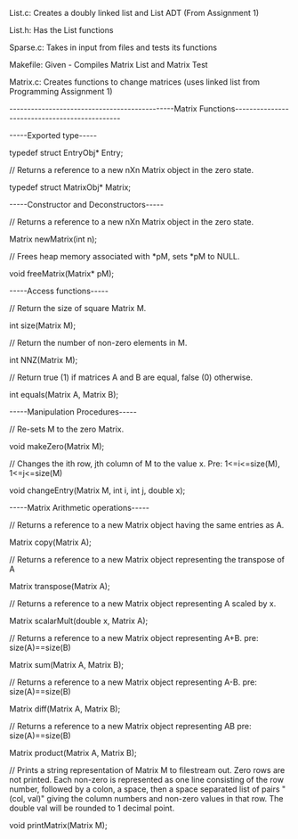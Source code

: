 List.c:
Creates a doubly linked list and List ADT (From Assignment 1)

List.h:
Has the List functions

Sparse.c:
Takes in input from files and tests its functions

Makefile:
Given - Compiles Matrix List and Matrix Test

Matrix.c:
Creates functions to change matrices (uses linked list from Programming Assignment 1)

----------------------------------------------Matrix Functions----------------------------------------------

-----Exported type-----

typedef struct EntryObj* Entry;

// Returns a reference to a new nXn Matrix object in the zero state.

typedef struct MatrixObj* Matrix;

-----Constructor and Deconstructors-----

// Returns a reference to a new nXn Matrix object in the zero state.

Matrix newMatrix(int n);

// Frees heap memory associated with *pM, sets *pM to NULL.

void freeMatrix(Matrix* pM);

-----Access functions-----

// Return the size of square Matrix M.

int size(Matrix M);

// Return the number of non-zero elements in M.

int NNZ(Matrix M);

// Return true (1) if matrices A and B are equal, false (0) otherwise.

int equals(Matrix A, Matrix B);

-----Manipulation Procedures-----

// Re-sets M to the zero Matrix.

void makeZero(Matrix M);

// Changes the ith row, jth column of M to the value x.
Pre: 1<=i<=size(M), 1<=j<=size(M)

void changeEntry(Matrix M, int i, int j, double x);

-----Matrix Arithmetic operations-----

// Returns a reference to a new Matrix object having the same entries as A.

Matrix copy(Matrix A);

// Returns a reference to a new Matrix object representing the transpose of A

Matrix transpose(Matrix A);

// Returns a reference to a new Matrix object representing A scaled by x.

Matrix scalarMult(double x, Matrix A);

// Returns a reference to a new Matrix object representing A+B.
pre: size(A)==size(B)

Matrix sum(Matrix A, Matrix B);

// Returns a reference to a new Matrix object representing A-B.
pre: size(A)==size(B)

Matrix diff(Matrix A, Matrix B);

// Returns a reference to a new Matrix object representing AB
pre: size(A)==size(B)

Matrix product(Matrix A, Matrix B);

// Prints a string representation of Matrix M to filestream out. Zero rows
are not printed. Each non-zero is represented as one line consisting
of the row number, followed by a colon, a space, then a space separated
list of pairs "(col, val)" giving the column numbers and non-zero values
in that row. The double val will be rounded to 1 decimal point.

void printMatrix(Matrix M);

